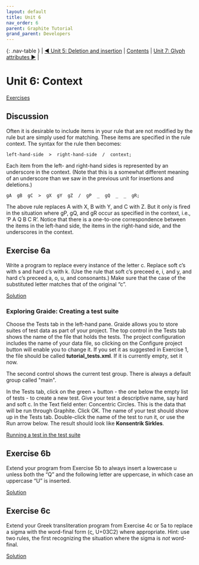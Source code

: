 ```yaml
---
layout: default
title: Unit 6
nav_order: 6
parent: Graphite Tutorial
grand_parent: Developers
---
```


{: .nav-table }
| [&#x25C0; Unit 5: Deletion and insertion](graide_tutorial5) | [Contents](../graide_tutorial#contents) | [Unit 7: Glyph attributes &#x25B6;](graide_tutorial7) |

# Unit 6: Context

[Exercises](graide_tutorial6#exercise-6a)

## Discussion

Often it is desirable to include items in your rule that are not modified by the rule but are simply used for matching. These items are specified in the rule context. The syntax for the rule then becomes:

```
left-hand-side  >  right-hand-side  /  context;
```

Each item from the left- and right-hand sides is represented by an underscore in the context. (Note that this is a somewhat different meaning of an underscore than we saw in the previous unit for insertions and deletions.)

```
gA  gB  gC  >  gX  gY  gZ  /  gP  _  gQ  _  _  gR;
```

The above rule replaces A with X, B with Y, and C with Z. But it only is fired in the situation where gP, gQ, and gR occur as specified in the context, i.e., ‘P A Q B C R’. Notice that there is a one-to-one correspondence between the items in the left-hand side, the items in the right-hand side, and the underscores in the context.

## Exercise 6a

Write a program to replace every instance of the letter c. Replace soft c’s with s and hard c’s with k. (Use the rule that soft c’s preceed e, i, and y, and hard c’s preceed a, o, u, and consonants.) Make sure that the case of the substituted letter matches that of the original “c”.

[Solution](graphite_tut_solutions#exercise-6a)

### Exploring Graide: Creating a test suite

Choose the Tests tab in the left-hand pane. Graide allows you to store suites of test data as part of your project. The top control in the Tests tab shows the name of the file that holds the tests. The project configuration includes the name of your data file, so clicking on the Configure project button will enable you to change it. If you set it as suggested in Exercise 1, the file should be called **tutorial_tests.xml**. If it is currently empty, set it now.

The second control shows the current test group. There is always a default group called "main".

In the Tests tab, click on the green + button - the one below the empty list of tests - to create a new test. Give your test a descriptive name, say hard and soft c. In the Text field enter: Concentric Circles. This is the data that will be run through Graphite. Click OK. The name of your test should show up in the Tests tab. Double-click the name of the test to run it, or use the Run arrow below. The result should look like **Konsentrik Sirkles**.

[Running a test in the test suite](../assets/images/graide6_1_runSavedTest.png)

## Exercise 6b

Extend your program from Exercise 5b to always insert a lowercase u unless both the “Q” and the following letter are uppercase, in which case an uppercase “U” is inserted.

[Solution](graphite_tut_solutions#exercise-6b)

## Exercise 6c

Extend your Greek transliteration program from Exercise 4c or 5a to replace a sigma with the word-final form (&#x03C2;, U+03C2) where appropriate. Hint: use two rules, the first recognizing the situation where the sigma is _not_ word-final.

[Solution](graphite_tut_solutions#exercise-6c)

